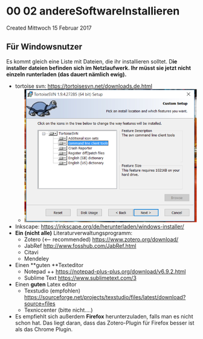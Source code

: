 # 00 02 andereSoftwareInstallieren
Created Mittwoch 15 Februar 2017

Für Windowsnutzer
-----------------

Es kommt gleich eine Liste mit Dateien, die ihr installieren solltet.
D**ie installer dateien befinden sich im Netzlaufwerk. Ihr müsst sie jetzt nicht einzeln runterladen (das dauert nämlich ewig).**


* tortoise svn: 	<https://tortoisesvn.net/downloads.de.html>
	* ![](./00_02_andereSoftwareInstallieren/pasted_image016.png)
* Inkscape: 		<https://inkscape.org/de/herunterladen/windows-installer/>
* **Ein (nicht alle)** Literaturverwaltungsprogramm:
	* Zotero (<-- recommended)		<https://www.zotero.org/download/>
	* JabRef		<http://www.fosshub.com/JabRef.html>
	* Citavi
	* Mendeley
* Einen **guten **Texteditor
	* Notepad ++	<https://notepad-plus-plus.org/download/v6.9.2.html>
	* Sublime Text	<https://www.sublimetext.com/3>
* Einen __guten__ Latex editor
	* Texstudio (empfohlen)	<https://sourceforge.net/projects/texstudio/files/latest/download?source=files>
	* Texniccenter (bitte nicht....)
* Es empfiehlt sich außerdem **Firefox** herunterzuladen, falls man es nicht schon hat. Das liegt daran, dass das Zotero-Plugin für Firefox besser ist als das Chrome Plugin.



